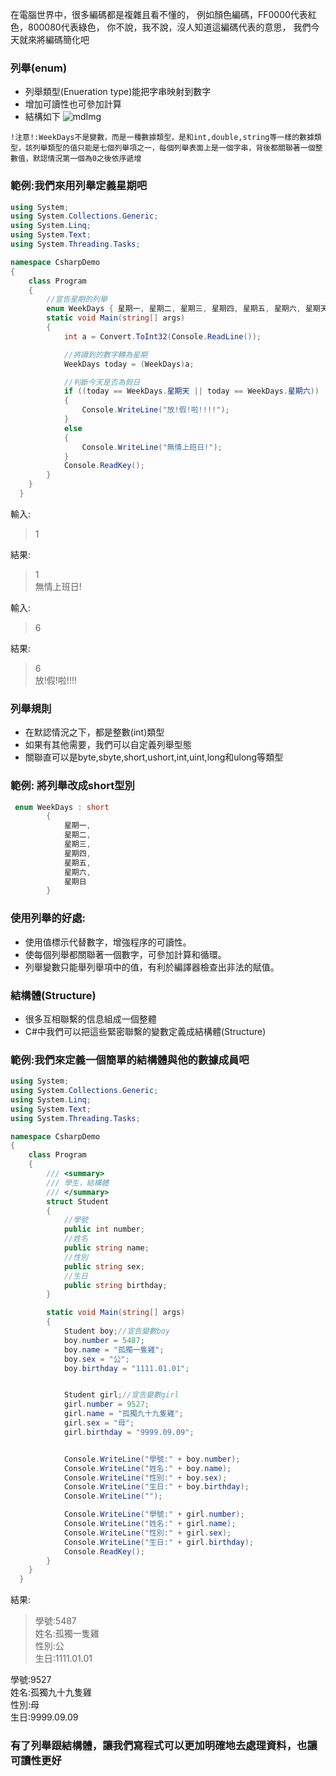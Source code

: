 在電腦世界中，很多編碼都是複雜且看不懂的，
例如顏色編碼，FF0000代表紅色，800080代表綠色，
你不說，我不說，沒人知道這編碼代表的意思，
我們今天就來將編碼簡化吧

### 列舉(enum)
* 列舉類型(Enueration type)能把字串映射到數字
* 增加可讀性也可參加計算
* 結構如下
![mdImg](https://ithelp.ithome.com.tw/upload/images/20210909/20097001LTMmcCPN7j.png)

`!注意!:WeekDays不是變數，而是一種數據類型，是和int,double,string等一樣的數據類型，該列舉類型的值只能是七個列舉項之一，每個列舉表面上是一個字串，背後都關聯著一個整數值，默認情況第一個為0之後依序遞增`

### 範例:我們來用列舉定義星期吧
```csharp
using System;
using System.Collections.Generic;
using System.Linq;
using System.Text;
using System.Threading.Tasks;

namespace CsharpDemo
{
    class Program
    {
        //宣告星期的列舉
        enum WeekDays { 星期一, 星期二, 星期三, 星期四, 星期五, 星期六, 星期天 }
        static void Main(string[] args)
        {
            int a = Convert.ToInt32(Console.ReadLine());

            //將讀到的數字轉為星期
            WeekDays today = (WeekDays)a;

            //判斷今天是否為假日
            if ((today == WeekDays.星期天 || today == WeekDays.星期六))
            {
                Console.WriteLine("放!假!啦!!!!");
            }
            else
            {
                Console.WriteLine("無情上班日!");
            }
            Console.ReadKey();
        }
    }
  }
  ```
  
  輸入:
  >1
  
  結果:
  >1\
無情上班日!

  輸入:
  >6
  
  結果:
  >6\
放!假!啦!!!!

### 列舉規則
* 在默認情況之下，都是整數(int)類型
* 如果有其他需要，我們可以自定義列舉型態
* 關聯直可以是byte,sbyte,short,ushort,int,uint,long和ulong等類型

### 範例: 將列舉改成short型別
```csharp
 enum WeekDays : short
        {
            星期一,
            星期二,
            星期三,
            星期四,
            星期五,
            星期六,
            星期日
        }
```
        
### 使用列舉的好處:
- 使用值標示代替數字，增強程序的可讀性。
- 使每個列舉都關聯著一個數字，可參加計算和循環。
- 列舉變數只能舉列舉項中的值，有利於編譯器檢查出非法的賦值。

### 結構體(Structure)
* 很多互相聯繫的信息組成一個整體
* C#中我們可以把這些緊密聯繫的變數定義成結構體(Structure)

### 範例:我們來定義一個簡單的結構體與他的數據成員吧
```csharp
using System;
using System.Collections.Generic;
using System.Linq;
using System.Text;
using System.Threading.Tasks;

namespace CsharpDemo
{
    class Program
    {
        /// <summary>
        /// 學生，結構體
        /// </summary>
        struct Student
        {
            //學號
            public int number;
            //姓名
            public string name;
            //性別
            public string sex;
            //生日
            public string birthday;
        }

        static void Main(string[] args)
        {
            Student boy;//宣告變數boy
            boy.number = 5487;
            boy.name = "孤獨一隻雞";
            boy.sex = "公";
            boy.birthday = "1111.01.01";


            Student girl;//宣告變數girl
            girl.number = 9527;
            girl.name = "孤獨九十九隻雞";
            girl.sex = "母";
            girl.birthday = "9999.09.09";


            Console.WriteLine("學號:" + boy.number);
            Console.WriteLine("姓名:" + boy.name);
            Console.WriteLine("性別:" + boy.sex);
            Console.WriteLine("生日:" + boy.birthday);
            Console.WriteLine("");

            Console.WriteLine("學號:" + girl.number);
            Console.WriteLine("姓名:" + girl.name);
            Console.WriteLine("性別:" + girl.sex);
            Console.WriteLine("生日:" + girl.birthday);
            Console.ReadKey();
        }
    }
  }
 ```

結果:
>學號:5487\
姓名:孤獨一隻雞\
性別:公\
生日:1111.01.01

學號:9527\
姓名:孤獨九十九隻雞\
性別:母\
生日:9999.09.09

### 有了列舉跟結構體，讓我們寫程式可以更加明確地去處理資料，也讓可讀性更好